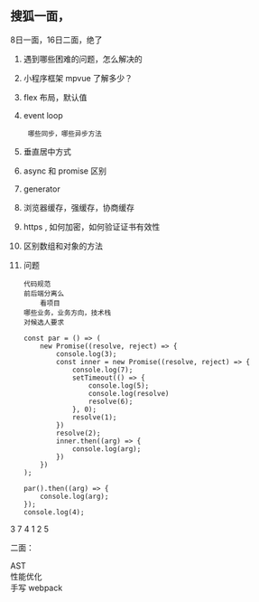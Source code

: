 ## 搜狐一面，

8日一面，16日二面，绝了

1. 遇到哪些困难的问题，怎么解决的
2. 小程序框架 mpvue 了解多少？
3. flex 布局，默认值
4. event loop
	
		哪些同步，哪些异步方法
	
5. 垂直居中方式
6. async 和 promise 区别
7. generator
8. 浏览器缓存，强缓存，协商缓存
9. https , 如何加密，如何验证证书有效性
10. 区别数组和对象的方法
11. 问题
	
		代码规范
		前后端分离么
			看项目
		哪些业务，业务方向，技术栈
		对候选人要求
		
		const par = () => (
		    new Promise((resolve, reject) => {
		        console.log(3);
		        const inner = new Promise((resolve, reject) => {
		            console.log(7);
		            setTimeout(() => {
		                console.log(5);
		                console.log(resolve)
		                resolve(6);
		            }, 0);
		            resolve(1);
		        })
		        resolve(2);
		        inner.then((arg) => {
		            console.log(arg);
		        })
		    })
		);
		
		par().then((arg) => {
		    console.log(arg);
		});
		console.log(4);

3 7 4 1 2 5



二面：

AST		
性能优化		
手写 webpack		










